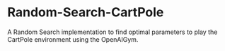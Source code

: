 # Random-Search-CartPole
A Random Search implementation to find optimal parameters to play the CartPole environment using the OpenAIGym.

